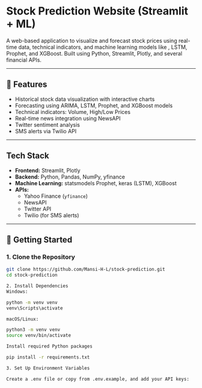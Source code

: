 # Stock Prediction Website (Streamlit + ML)

A web-based application to visualize and forecast stock prices using real-time data, technical indicators, and machine learning models like , LSTM, Prophet, and XGBoost. Built using Python, Streamlit, Plotly, and several financial APIs.

---

## 🔧 Features

-  Historical stock data visualization with interactive charts
-  Forecasting using ARIMA, LSTM, Prophet, and XGBoost models
-  Technical indicators: Volume, High/Low Prices
-  Real-time news integration using NewsAPI
-  Twitter sentiment analysis
-  SMS alerts via Twilio API

---

##  Tech Stack

- **Frontend:** Streamlit, Plotly
- **Backend:** Python, Pandas, NumPy, yfinance
- **Machine Learning:** statsmodels Prophet, keras (LSTM), XGBoost
- **APIs:** 
  - Yahoo Finance (`yfinance`)
  - NewsAPI
  - Twitter API
  - Twilio (for SMS alerts)

---

## 🚀 Getting Started

### 1. Clone the Repository

```bash
git clone https://github.com/Mansi-H-L/stock-prediction.git
cd stock-prediction

2. Install Dependencies
Windows:

python -m venv venv
venv\Scripts\activate

macOS/Linux:

python3 -m venv venv
source venv/bin/activate

Install required Python packages

pip install -r requirements.txt

3. Set Up Environment Variables

Create a .env file or copy from .env.example, and add your API keys:
